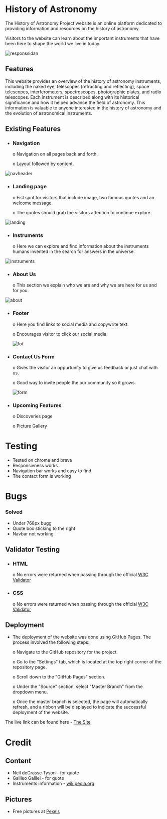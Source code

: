 # History of Astronomy

The History of Astronomy Project website is an online platform dedicated to providing information and resources on the history of astronomy.

Visitors to the website can learn about the important instruments that have been here to shape the world we live in today.

![responssidan](https://user-images.githubusercontent.com/127848378/229921555-f13ea3f1-8c87-49c6-a047-f25a4d99bd51.png)





## Features
This website provides an overview of the history of astronomy instruments, including the naked eye, telescopes (refracting and reflecting), space telescopes, interferometers, spectroscopes, photographic plates, and radio telescopes. Each instrument is described along with its historical significance and how it helped advance the field of astronomy. This information is valuable to anyone interested in the history of astronomy and the evolution of astronomical instruments.

## Existing Features

* ### Navigation
    o Navigation on all pages back and forth.   

    o Layout followed by content.

![navheader](https://user-images.githubusercontent.com/127848378/229926006-ee27120c-72eb-4020-a9b4-3e536fffbff2.png)

 * ### Landing page
    o Fist spot for visitors that include image, two famous quotes and an welcome message.
    
    o The quotes should grab the visitors attention to continue explore.

![landing](https://user-images.githubusercontent.com/127848378/229927988-f91966e7-b498-4dc0-b090-0245aae9fd4f.png)


* ### Instruments
    o Here we can explore and find information about the instruments humans invented in the search for answers in the universe.
    

![instruments](https://user-images.githubusercontent.com/127848378/229928995-a169257b-e8e7-4363-803d-6cdf3e052b99.png)


* ### About Us
    o This section we explain who we are and why we are here for us and for you.


![about](https://user-images.githubusercontent.com/127848378/229930119-9d6acd06-d608-473a-82dc-68543ed05fa0.png)


* ### Footer
    o Here you find links to social media and copywrite text.

    o Encourages visitor to click our social media.

    ![fot](https://user-images.githubusercontent.com/127848378/229930757-f80e5b9c-0ea4-4116-9bee-cf6d98bf9680.png)



* ### Contact Us Form
    o Gives the visitor an oppurtunity to give us feedback or just chat with us.

    o Good way to invite people the our community so it grows.

    
    ![form](https://user-images.githubusercontent.com/127848378/229931464-12346a76-909e-448a-9f8a-2283cb471f91.png)


* ### Upcoming Features
    o Discoveries page
    
    o Picture Gallery


# Testing
* Tested on chrome and brave
* Responsivness works
* Navigation bar works and easy to find
* The contact form is working

# Bugs
### Solved
* Under 768px bugg
* Quote box sticking to the right
* Navbar not working
## Validator Testing

* ### HTML
    o No errors were returned when passing through the official [W3C Validator](https://validator.w3.org/nu/#textarea)

* ### CSS
    o No errors were returned when passing through the official [W3C Validator](https://jigsaw.w3.org/css-validator/#validate_by_input)

## Deployment

* The deployment of the website was done using GitHub Pages. The process involved the following steps:

    o Navigate to the GitHub repository for the project.

    o Go to the "Settings" tab, which is located at the top right corner of the repository page.

    o Scroll down to the "GitHub Pages" section.

    o Under the "Source" section, select "Master Branch" from the dropdown menu.

    o Once the master branch is selected, the page will automatically refresh, and a ribbon will be displayed to indicate the successful deployment of the website.


The live link can be found here - [The Site](https://pierreslag.github.io/history-of-astronomy/index.html)

# Credit
## Content
* Neil deGrasse Tyson - for quote
* Galileo Galilei - for quote
* Instruments information - [wikipedia.org](https://en.wikipedia.org/wiki/List_of_astronomical_instruments)

## Pictures
* Free pictures at [Pexels](https://www.pexels.com/)